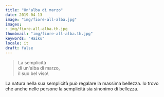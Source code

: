 ```yaml
---
title: "Un'alba di marzo"
date: 2019-04-13
image: "img/fiore-all-alba.jpg"
images:
- img/fiore-all-alba.th.jpg
thumbnail: "img/fiore-all-alba.th.jpg"
keywords: "Haiku"
locale: it
draft: false
---
```

>La semplicità\
>di un'alba di marzo,\
>il suo bel viso\
<!--more-->
La natura nella sua semplicità può regalare la massima bellezza. Io trovo che anche nelle persone la semplicità sia sinonimo di bellezza.